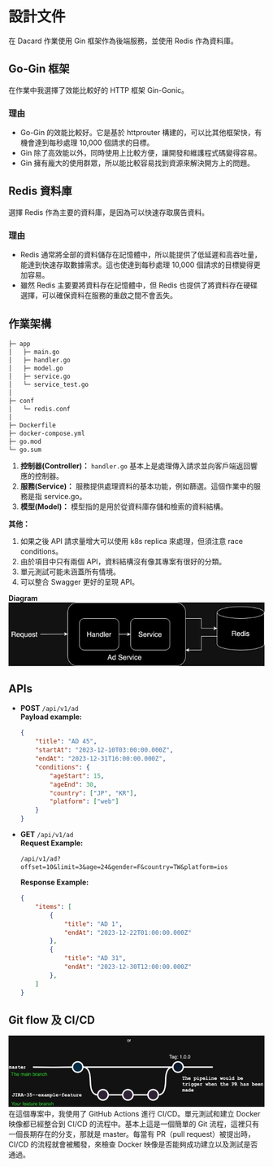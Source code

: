 # 設計文件
在 Dacard 作業使用 Gin 框架作為後端服務，並使用 Redis 作為資料庫。

## Go-Gin 框架
在作業中我選擇了效能比較好的 HTTP 框架 Gin-Gonic。

### 理由
- Go-Gin 的效能比較好。它是基於 httprouter 構建的，可以比其他框架快，有機會達到每秒處理 10,000 個請求的目標。
- Gin 除了高效能以外，同時使用上比較方便，讓開發和維護程式碼變得容易。
- Gin 擁有龐大的使用群眾，所以能比較容易找到資源來解決開方上的問題。

## Redis 資料庫
選擇 Redis 作為主要的資料庫，是因為可以快速存取廣告資料。

### 理由
- Redis 通常將全部的資料儲存在記憶體中，所以能提供了低延遲和高吞吐量，能達到快速存取數據需求。這也使達到每秒處理 10,000 個請求的目標變得更加容易。
- 雖然 Redis 主要要將資料存在記憶體中，但 Redis 也提供了將資料存在硬碟選擇，可以確保資料在服務的重啟之間不會丟失。

## 作業架構
```
├─ app
│   ├─ main.go
│   ├─ handler.go
│   ├─ model.go
│   ├─ service.go
│   └─ service_test.go
│
├─ conf
│   └─ redis.conf
│
├─ Dockerfile
├─ docker-compose.yml
├─ go.mod
└─ go.sum
```

1. **控制器(Controller)：** `handler.go` 基本上是處理傳入請求並向客戶端返回響應的控制器。
2. **服務(Service)：** 服務提供處理資料的基本功能，例如篩選。這個作業中的服務是指 service.go。
3. **模型(Model)：** 模型指的是用於從資料庫存儲和檢索的資料結構。

**其他：**  
1. 如果之後 API 請求量增大可以使用 k8s replica 來處理，但須注意 race conditions。
2. 由於項目中只有兩個 API，資料結構沒有像其專案有很好的分類。
3. 單元測試可能未涵蓋所有情境。
4. 可以整合 Swagger 更好的呈現 API。

**Diagram**  
![image](../img/arch.jpg)  

## APIs
- **POST** `/api/v1/ad`  
    **Payload example:**
    ```json
    {
        "title": "AD 45",
        "startAt": "2023-12-10T03:00:00.000Z", 
        "endAt": "2023-12-31T16:00:00.000Z", 
        "conditions": {
            "ageStart": 15,
            "ageEnd": 30,
            "country": ["JP", "KR"], 
            "platform": ["web"]
        }
    }
    ```
- **GET** `/api/v1/ad`  
    **Request Example:**
    ```
    /api/v1/ad?offset=10&limit=3&age=24&gender=F&country=TW&platform=ios
    ```
    **Response Example:**
    ```json
    {
        "items": [ 
            {
                "title": "AD 1",
                "endAt": "2023-12-22T01:00:00.000Z"
            }, 
            {
                "title": "AD 31",
                "endAt": "2023-12-30T12:00:00.000Z"
            },
        ]
    }
    ```

## Git flow 及 CI/CD
![image](../img/git.jpg)  
在這個專案中，我使用了 GitHub Actions 進行 CI/CD。單元測試和建立 Docker 映像都已經整合到 CI/CD 的流程中。基本上這是一個簡單的 Git 流程，這裡只有一個長期存在的分支，那就是 master。每當有 PR（pull request）被提出時，CI/CD 的流程就會被觸發，來檢查 Docker 映像是否能夠成功建立以及測試是否通過。